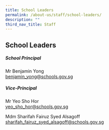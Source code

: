 ```yaml
---
title: School Leaders
permalink: /about-us/staff/school-leaders/
description: ""
third_nav_title: Staff
---
```

## School Leaders 
##### **School Principal**

Mr Benjamin Yong<br>
[benjamin_yong@schools.gov.sg](benjamin_yong@schools.gov.sg) 

##### **Vice-Principal**
Mr Yeo Sho Hor <br>
[yeo_sho_hor@schools.gov.sg](yeo_sho_hor@schools.gov.sg) <br>

Mdm Sharifah Fairuz Syed Alsagoff<br>
[sharifah_fairuz_syed_alsagoff@schools.gov.sg](sharifah_fairuz_syed_alsagoff@schools.gov.sg)